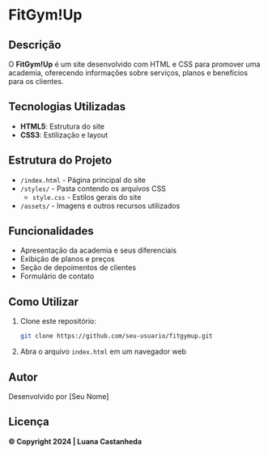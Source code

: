 # FitGym!Up

## Descrição
O **FitGym!Up** é um site desenvolvido com HTML e CSS para promover uma academia, oferecendo informações sobre serviços, planos e benefícios para os clientes.

## Tecnologias Utilizadas
- **HTML5**: Estrutura do site
- **CSS3**: Estilização e layout

## Estrutura do Projeto
- `/index.html` - Página principal do site
- `/styles/` - Pasta contendo os arquivos CSS
  - `style.css` - Estilos gerais do site
- `/assets/` - Imagens e outros recursos utilizados

## Funcionalidades
- Apresentação da academia e seus diferenciais
- Exibição de planos e preços
- Seção de depoimentos de clientes
- Formulário de contato

## Como Utilizar
1. Clone este repositório:
   ```sh
   git clone https://github.com/seu-usuario/fitgymup.git
   ```
2. Abra o arquivo `index.html` em um navegador web

## Autor
Desenvolvido por [Seu Nome]

## Licença
**© Copyright 2024 | Luana Castanheda**

